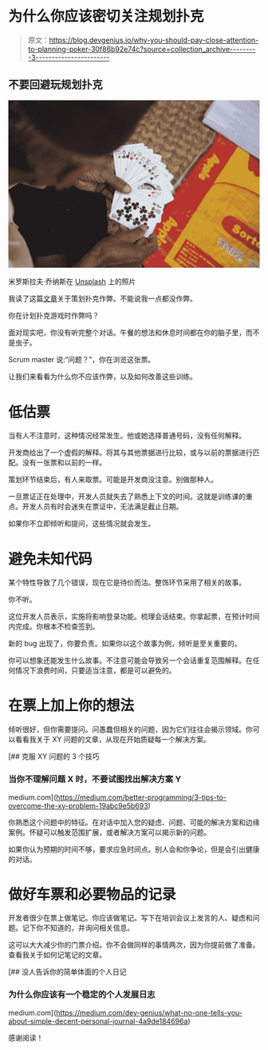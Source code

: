 # 为什么你应该密切关注规划扑克

> 原文：<https://blog.devgenius.io/why-you-should-pay-close-attention-to-planning-poker-30f86b92e74c?source=collection_archive---------3----------------------->

## 不要回避玩规划扑克

![](img/b9a1cba840bdb511f039bafe7c6d50c1.png)

米罗斯拉夫·乔纳斯在 [Unsplash](https://unsplash.com?utm_source=medium&utm_medium=referral) 上的照片

我读了这篇[文章](https://dzone.com/articles/confession-i-cheated-during-planning-poker)关于策划扑克作弊。不能说我一点都没作弊。

你在计划扑克游戏时作弊吗？

面对现实吧，你没有听完整个对话。午餐的想法和休息时间都在你的脑子里，而不是虫子。

Scrum master 说:“问题？”，你在浏览这张票。

让我们来看看为什么你不应该作弊，以及如何改善这些训练。

# 低估票

当有人不注意时，这种情况经常发生。他或她选择普通号码，没有任何解释。

开发商给出了一个虚假的解释。将其与其他票据进行比较，或与以前的票据进行匹配。没有一张票和以前的一样。

策划环节结束后，有人来取票。可能是开发商没注意。别做那种人。

一旦票证正在处理中，开发人员就失去了熟悉上下文的时间。这就是训练课的重点。开发人员有时会迷失在票证中，无法满足截止日期。

如果你不立即倾听和提问，这些情况就会发生。

# 避免未知代码

某个特性导致了几个错误，现在它是待价而沽。整饰环节采用了相关的故事。

你不听。

这位开发人员表示，实施将影响登录功能。梳理会话结束。你拿起票，在预计时间内完成。你根本不检查签到。

新的 bug 出现了，你要负责。如果你以这个故事为例，倾听是至关重要的。

你可以想象还能发生什么故事。不注意可能会导致另一个会话重复范围解释。在任何情况下浪费时间，只要适当注意，都是可以避免的。

# 在票上加上你的想法

倾听很好，但你需要提问。问愚蠢但相关的问题，因为它们往往会揭示领域。你可以看看我关于 XY 问题的文章，从现在开始质疑每一个解决方案。

[](https://medium.com/better-programming/3-tips-to-overcome-the-xy-problem-19abc9e5b693) [## 克服 XY 问题的 3 个技巧

### 当你不理解问题 X 时，不要试图找出解决方案 Y

medium.com](https://medium.com/better-programming/3-tips-to-overcome-the-xy-problem-19abc9e5b693) 

你熟悉这个问题中的特征。在对话中加入您的疑虑、问题、可能的解决方案和边缘案例。怀疑可以触发范围扩展，或者解决方案可以揭示新的问题。

如果你认为预期的时间不够，要求应急时间点。别人会和你争论，但是会引出健康的对话。

# 做好车票和必要物品的记录

开发者很少在票上做笔记。你应该做笔记。写下在培训会议上发言的人、疑虑和问题。记下你不知道的，并询问相关信息。

这可以大大减少你的门票介绍。你不会做同样的事情两次，因为你提前做了准备。查看我关于如何记笔记的文章。

[](https://medium.com/dev-genius/what-no-one-tells-you-about-simple-decent-personal-journal-4a9de184696a) [## 没人告诉你的简单体面的个人日记

### 为什么你应该有一个稳定的个人发展日志

medium.com](https://medium.com/dev-genius/what-no-one-tells-you-about-simple-decent-personal-journal-4a9de184696a) 

感谢阅读！
